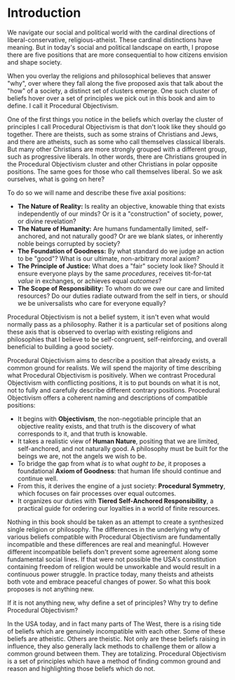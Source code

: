 # Introduction

We navigate our social and political world with the cardinal directions of liberal-conservative, religious-atheist. These cardinal distinctions have meaning. But in today's social and political landscape on earth, I propose there are five positions that are more consequential to how citizens envision and shape society.

When you overlay the religions and philosophical believes that answer "why", over where they fall along the five proposed axis that talk about the "how" of a society, a distinct set of clusters emerge. One such cluster of beliefs hover over a set of principles we pick out in this book and aim to define. I call it Procedural Objectivism.

One of the first things you notice in the beliefs which overlay the cluster of principles I call Procedural Objectivism is that don't look like they should go together. There are theists, such as some strains of Christians and Jews, and there are atheists, such as some who call themselves classical liberals. But many other Christians are more strongly grouped with a different group, such as progressive liberals. In other words, there are Christians grouped in the Procedural Objectivism cluster and other Christians in polar opposite positions. The same goes for those who call themselves liberal. So we ask ourselves, what is going on here?

To do so we will name and describe these five axial positions:

*   **The Nature of Reality:** Is reality an objective, knowable thing that exists independently of our minds? Or is it a "construction" of society, power, or divine revelation?
*   **The Nature of Humanity:** Are humans fundamentally limited, self-anchored, and not naturally good? Or are we blank slates, or inherently noble beings corrupted by society?
*   **The Foundation of Goodness:** By what standard do we judge an action to be "good"? What is our ultimate, non-arbitrary moral axiom?
*   **The Principle of Justice:** What does a "fair" society look like? Should it ensure everyone plays by the same *procedures*, receives tit-for-tat *value* in exchanges, or achieves equal *outcomes*?
*   **The Scope of Responsibility:** To whom do we owe our care and limited resources? Do our duties radiate outward from the self in tiers, or should we be universalists who care for everyone equally?

Procedural Objectivism is not a belief system, it isn't even what would normally pass as a philosophy. Rather it is a particular set of positions along these axis that is observed to overlap with existing religions and philosophies that I believe to be self-congruent, self-reinforcing, and overall beneficial to building a good society.

Procedural Objectivism aims to describe a position that already exists, a common ground for realists. We will spend the majority of time describing what Procedural Objectivism is positively. When we contrast Procedural Objectivism with conflicting positions, it is to put bounds on what it is not, not to fully and carefully describe different contrary positions. Procedural Objectivism offers a coherent naming and descriptions of compatible positions:


*   It begins with **Objectivism**, the non-negotiable principle that an objective reality exists, and that truth is the discovery of what corresponds to it, and that truth is knowable.
*   It takes a realistic view of **Human Nature**, positing that we are limited, self-anchored, and not naturally good. A philosophy must be built for the beings we are, not the angels we wish to be.
*   To bridge the gap from what *is* to what *ought to be*, it proposes a foundational **Axiom of Goodness**: that human life should continue and continue well.
*   From this, it derives the engine of a just society: **Procedural Symmetry**, which focuses on fair processes over equal outcomes.
*   It organizes our duties with **Tiered Self-Anchored Responsibility**, a practical guide for ordering our loyalties in a world of finite resources.


Nothing in this book should be taken as an attempt to create a synthesized single religion or philosophy. The differences in the underlying why of various beliefs compatible with Procedural Objectivism are fundamentally incompatible and these differences are real and meaningful. However different incompatible beliefs don't prevent some agreement along some fundamental social lines. If that were not possible the USA's constitution containing freedom of religion would be unworkable and would result in a continuous power struggle. In practice today, many theists and atheists both vote and embrace peaceful changes of power. So what this book proposes is not anything new.

If it is not anything new, why define a set of principles? Why try to define Procedural Objectivism?

In the USA today, and in fact many parts of The West, there is a rising tide of beliefs which are genuinely incompatible with each other. Some of these beliefs are atheistic. Others are theistic. Not only are these beliefs raising in influence, they also generally lack methods to challenge them or allow a common ground between them. They are totalizing. Procedural Objectivism is a set of principles which have a method of finding common ground and reason and highlighting those beliefs which do not.